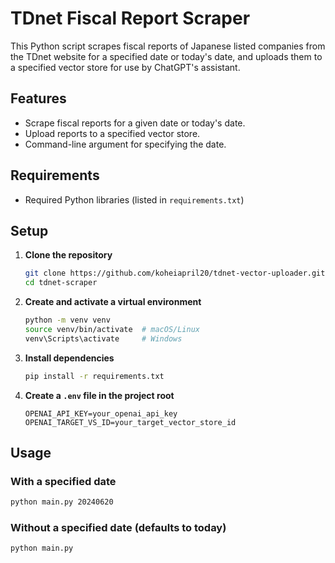 # TDnet Fiscal Report Scraper

This Python script scrapes fiscal reports of Japanese listed companies from the TDnet website for a specified date or today's date, and uploads them to a specified vector store for use by ChatGPT's assistant.

## Features

- Scrape fiscal reports for a given date or today's date.
- Upload reports to a specified vector store.
- Command-line argument for specifying the date.

## Requirements

- Required Python libraries (listed in `requirements.txt`)

## Setup

1. **Clone the repository**

    ```bash
    git clone https://github.com/koheiapril20/tdnet-vector-uploader.git
    cd tdnet-scraper
    ```

2. **Create and activate a virtual environment**

    ```bash
    python -m venv venv
    source venv/bin/activate  # macOS/Linux
    venv\Scripts\activate     # Windows
    ```

3. **Install dependencies**

    ```bash
    pip install -r requirements.txt
    ```

4. **Create a `.env` file in the project root**

    ```plaintext
    OPENAI_API_KEY=your_openai_api_key
    OPENAI_TARGET_VS_ID=your_target_vector_store_id
    ```

## Usage

### With a specified date

```bash
python main.py 20240620
```

### Without a specified date (defaults to today)

```bash
python main.py
```

